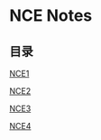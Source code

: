 # **NCE Notes**  
## **目录**

[NCE1](https://github.com/moodHappy/moodHappy.gitHub.io-nce/blob/main/nce1%2FTable%20of%20contents.md)

[NCE2](https://github.com/moodHappy/moodHappy.gitHub.io-nce/blob/main/nce2%2FTable%20of%20contents.md)

[NCE3](https://github.com/moodHappy/moodHappy.gitHub.io-nce/blob/main/nce1%2FTable%20of%20contents.md)

[NCE4](https://github.com/moodHappy/moodHappy.gitHub.io-nce/blob/main/nce2%2FTable%20of%20contents.md)